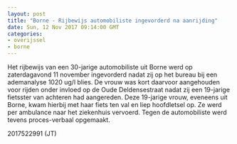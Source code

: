 ```yaml
---
layout: post
title: "Borne - Rijbewijs automobiliste ingevorderd na aanrijding"
date: Sun, 12 Nov 2017 09:14:00 GMT
categories: 
- overijssel 
- borne 
---
```


Het rijbewijs van een 30-jarige automobiliste uit Borne werd op zaterdagavond 11 november ingevorderd nadat zij op het bureau bij een ademanalyse 1020 ug/l blies. De vrouw was kort daarvoor aangehouden voor rijden onder invloed op de Oude Deldensestraat nadat zij een 19-jarige fietsster van achteren had aangereden. Deze 19-jarige vrouw, eveneens uit Borne, kwam hierbij met haar fiets ten val en liep hoofdletsel op. Ze werd per ambulance naar het ziekenhuis vervoerd. Tegen de automobiliste werd tevens proces-verbaal opgemaakt.

2017522991 (JT)
